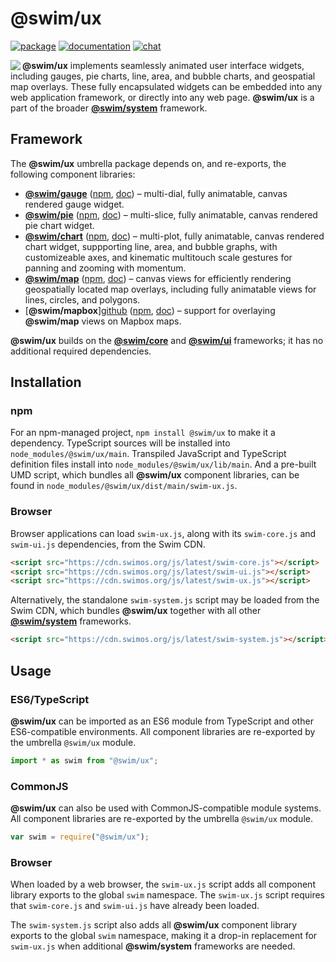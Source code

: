 # @swim/ux

[![package](https://img.shields.io/npm/v/@swim/ux.svg)](https://www.npmjs.com/package/@swim/ux)
[![documentation](https://img.shields.io/badge/doc-TypeDoc-blue.svg)](https://docs.swimos.org/js/latest/modules/_swim_ux.html)
[![chat](https://img.shields.io/badge/chat-Gitter-green.svg)](https://gitter.im/swimos/community)

<a href="https://www.swimos.org"><img src="https://docs.swimos.org/readme/marlin-blue.svg" align="left"></a>

**@swim/ux** implements seamlessly animated user interface widgets, including
gauges, pie charts, line, area, and bubble charts, and geospatial map overlays.
These fully encapsulated widgets can be embedded into any web application
framework, or directly into any web page.  **@swim/ux** is a part of the broader
[**@swim/system**](https://github.com/swimos/swim/tree/master/swim-system-js/@swim/system)
framework.

## Framework

The **@swim/ux** umbrella package depends on, and re-exports, the following
component libraries:

- [**@swim/gauge**](https://github.com/swimos/swim/tree/master/swim-system-js/swim-ui-js/@swim/gauge)
  ([npm](https://www.npmjs.com/package/@swim/gauge),
  [doc](https://docs.swimos.org/js/latest/modules/_swim_gauge.html)) –
  multi-dial, fully animatable, canvas rendered gauge widget.
- [**@swim/pie**](https://github.com/swimos/swim/tree/master/swim-system-js/swim-ui-js/@swim/pie)
  ([npm](https://www.npmjs.com/package/@swim/pie),
  [doc](https://docs.swimos.org/js/latest/modules/_swim_pie.html)) –
  multi-slice, fully animatable, canvas rendered pie chart widget.
- [**@swim/chart**](https://github.com/swimos/swim/tree/master/swim-system-js/swim-ui-js/@swim/chart)
  ([npm](https://www.npmjs.com/package/@swim/chart),
  [doc](https://docs.swimos.org/js/latest/modules/_swim_chart.html)) –
  multi-plot, fully animatable, canvas rendered chart widget, suppporting line,
  area, and bubble graphs, with customizeable axes, and kinematic multitouch
  scale gestures for panning and zooming with momentum.
- [**@swim/map**](https://github.com/swimos/swim/tree/master/swim-system-js/swim-ui-js/@swim/map)
  ([npm](https://www.npmjs.com/package/@swim/map),
  [doc](https://docs.swimos.org/js/latest/modules/_swim_map.html)) –
  canvas views for efficiently rendering geospatially located map overlays,
  including fully animatable views for lines, circles, and polygons.
- [**@swim/mapbox**][github](https://github.com/swimos/swim/tree/master/swim-system-js/swim-ui-js/@swim/mapbox)
  ([npm](https://www.npmjs.com/package/@swim/mapbox),
  [doc](https://docs.swimos.org/js/latest/modules/_swim_mapbox.html)) –
  support for overlaying **@swim/map** views on Mapbox maps.

**@swim/ux** builds on the [**@swim/core**](https://github.com/swimos/swim/tree/master/swim-system-js/swim-core-js/@swim/core)
and [**@swim/ui**](https://github.com/swimos/swim/tree/master/swim-system-js/swim-ui-js/@swim/ui)
frameworks; it has no additional required dependencies.

## Installation

### npm

For an npm-managed project, `npm install @swim/ux` to make it a dependency.
TypeScript sources will be installed into `node_modules/@swim/ux/main`.
Transpiled JavaScript and TypeScript definition files install into
`node_modules/@swim/ux/lib/main`.  And a pre-built UMD script, which
bundles all **@swim/ux** component libraries, can be found in
`node_modules/@swim/ux/dist/main/swim-ux.js`.

### Browser

Browser applications can load `swim-ux.js`, along with its `swim-core.js`
and `swim-ui.js` dependencies, from the Swim CDN.

```html
<script src="https://cdn.swimos.org/js/latest/swim-core.js"></script>
<script src="https://cdn.swimos.org/js/latest/swim-ui.js"></script>
<script src="https://cdn.swimos.org/js/latest/swim-ux.js"></script>
```

Alternatively, the standalone `swim-system.js` script may be loaded
from the Swim CDN, which bundles **@swim/ux** together with all other
[**@swim/system**](https://github.com/swimos/swim/tree/master/swim-system-js/@swim/system)
frameworks.

```html
<script src="https://cdn.swimos.org/js/latest/swim-system.js"></script>
```

## Usage

### ES6/TypeScript

**@swim/ux** can be imported as an ES6 module from TypeScript and other
ES6-compatible environments.  All component libraries are re-exported by
the umbrella `@swim/ux` module.

```typescript
import * as swim from "@swim/ux";
```

### CommonJS

**@swim/ux** can also be used with CommonJS-compatible module systems.
All component libraries are re-exported by the umbrella `@swim/ux` module.

```javascript
var swim = require("@swim/ux");
```

### Browser

When loaded by a web browser, the `swim-ux.js` script adds all component
library exports to the global `swim` namespace.  The `swim-ux.js` script
requires that `swim-core.js` and `swim-ui.js` have already been loaded.

The `swim-system.js` script also adds all **@swim/ux** component library
exports to the global `swim` namespace, making it a drop-in replacement
for `swim-ux.js` when additional **@swim/system** frameworks are needed.
